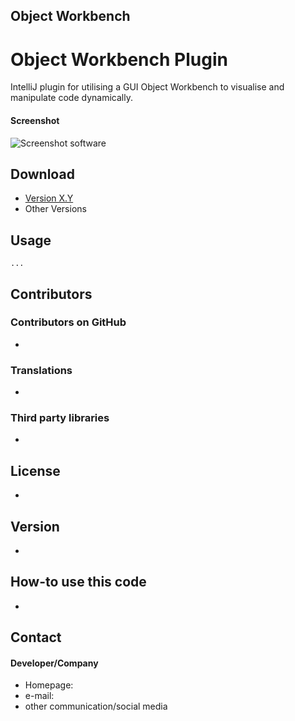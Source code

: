 ## Object Workbench

Object Workbench Plugin
======
IntelliJ plugin for utilising a GUI Object Workbench to visualise and manipulate code dynamically.

#### Screenshot
![Screenshot software]()

## Download
* [Version X.Y]()
* Other Versions

## Usage
```Code
...
```
## Contributors

### Contributors on GitHub
*

### Translations
*

### Third party libraries
*

## License
*

## Version
*

## How-to use this code
*

## Contact
#### Developer/Company
* Homepage:
* e-mail:
* other communication/social media
